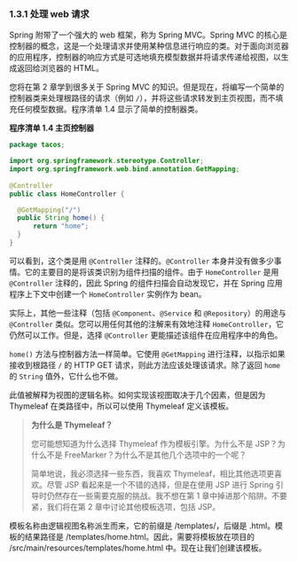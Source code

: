 ### 1.3.1 处理 web 请求

Spring 附带了一个强大的 web 框架，称为 Spring MVC。Spring MVC 的核心是控制器的概念，这是一个处理请求并使用某种信息进行响应的类。对于面向浏览器的应用程序，控制器的响应方式是可选地填充模型数据并将请求传递给视图，以生成返回给浏览器的 HTML。

您将在第 2 章学到很多关于 Spring MVC 的知识。但是现在，将编写一个简单的控制器类来处理根路径的请求（例如 `/`），并将这些请求转发到主页视图，而不填充任何模型数据。程序清单 1.4 显示了简单的控制器类。

**程序清单 1.4 主页控制器**

```java
package tacos;

import org.springframework.stereotype.Controller;
import org.springframework.web.bind.annotation.GetMapping;
​
@Controller
public class HomeController {

  @GetMapping("/")
  public String home() {
      return "home";
  }
}
```

可以看到，这个类是用 `@Controller` 注释的。`@Controller` 本身并没有做多少事情。它的主要目的是将该类识别为组件扫描的组件。由于 `HomeController` 是用 `@Controller` 注释的，因此 Spring 的组件扫描会自动发现它，并在 Spring 应用程序上下文中创建一个 `HomeController` 实例作为 bean。

实际上，其他一些注释（包括 `@Component`、`@Service` 和 `@Repository`）的用途与 `@Controller` 类似。您可以用任何其他的注解来有效地注释 `HomeController`，它仍然可以工作。但是，选择 `@Controller` 更能描述该组件在应用程序中的角色。

`home()` 方法与控制器方法一样简单。它使用 `@GetMapping` 进行注释，以指示如果接收到根路径 `/` 的 HTTP GET 请求，则此方法应该处理该请求。除了返回 `home` 的 `String` 值外，它什么也不做。

此值被解释为视图的逻辑名称。如何实现该视图取决于几个因素，但是因为 Thymeleaf 在类路径中，所以可以使用 Thymeleaf 定义该模板。

>**为什么是 Thymeleaf？**
>
>您可能想知道为什么选择 Thymeleaf 作为模板引擎。为什么不是 JSP？为什么不是 FreeMarker？为什么不是其他几个选项中的一个呢？
>
>简单地说，我必须选择一些东西，我喜欢 Thymeleaf，相比其他选项更喜欢。尽管 JSP 看起来是一个不错的选择，但是在使用 JSP 进行 Spring 引导时仍然存在一些需要克服的挑战。我不想在第 1 章中掉进那个陷阱。不要紧，我们将在第 2 章中讨论其他模板选项，包括 JSP。

模板名称由逻辑视图名称派生而来，它的前缀是 /templates/，后缀是 .html。模板的结果路径是 /templates/home.html。因此，需要将模板放在项目的 /src/main/resources/templates/home.html 中。现在让我们创建该模板。

